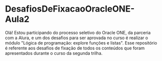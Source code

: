 # DesafiosDeFixacaoOracleONE-Aula2

Olá! Estou participando do processo seletivo do Oracle ONE, da parceria com a Alura, e um dos desafios para ser aprovada no curso é realizar o módulo "Lógica de programação: explore funções e listas". Esse repositório é referente aos desafios de fixação de todos os conteúdos que foram apresentados durante o curso da segunda trilha.
